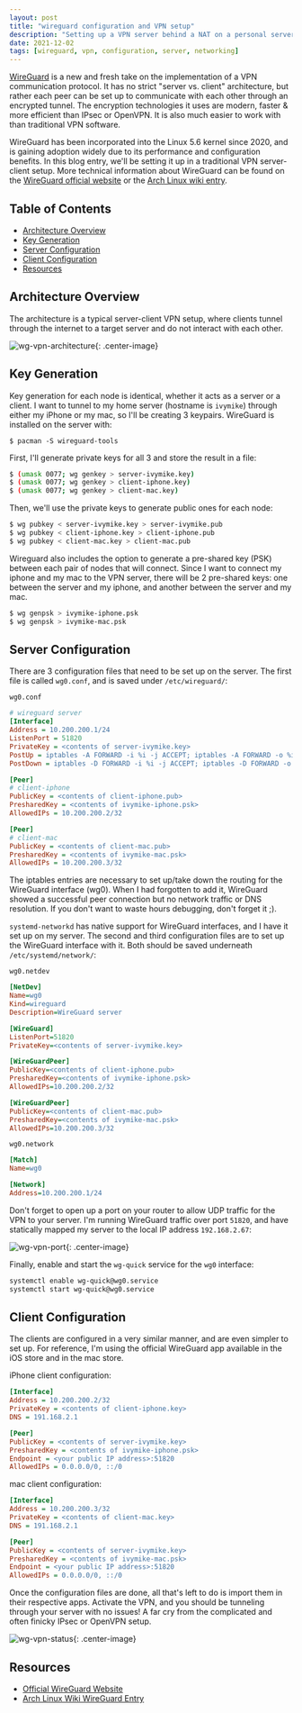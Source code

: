 ```yaml
---
layout: post
title: "wireguard configuration and VPN setup"
description: "Setting up a VPN server behind a NAT on a personal server"
date: 2021-12-02
tags: [wireguard, vpn, configuration, server, networking]
---
```


[WireGuard](https://www.wireguard.com/) is a new and fresh take on the implementation of a VPN communication protocol. It has no strict "server vs. client" architecture, but rather each peer can be set up to communicate with each other through an encrypted tunnel. The encryption technologies it uses are modern, faster & more efficient than IPsec or OpenVPN. It is also much easier to work with than traditional VPN software.

WireGuard has been incorporated into the Linux 5.6 kernel since 2020, and is gaining adoption widely due to its performance and configuration benefits. In this blog entry, we'll be setting it up in a traditional VPN server-client setup. More technical information about WireGuard can be found on the [WireGuard official website](https://www.wireguard.com/) or the [Arch Linux wiki entry](https://wiki.archlinux.org/title/WireGuard).

## Table of Contents

- [Architecture Overview](#architecture-overview)
- [Key Generation](#key-generation)
- [Server Configuration](#server-configuration)
- [Client Configuration](#client-configuration)
- [Resources](#resources)

## Architecture Overview

The architecture is a typical server-client VPN setup, where clients tunnel through the internet to a target server and do not interact with each other.

![wg-vpn-architecture](/assets/images/wg-vpn-architecture.png){: .center-image}

## Key Generation

Key generation for each node is identical, whether it acts as a server or a client. I want to tunnel to my home server (hostname is `ivymike`) through either my iPhone or my mac, so I'll be creating 3 keypairs. WireGuard is installed on the server with:

`$ pacman -S wireguard-tools`

First, I'll generate private keys for all 3 and store the result in a file:
```bash
$ (umask 0077; wg genkey > server-ivymike.key)
$ (umask 0077; wg genkey > client-iphone.key)
$ (umask 0077; wg genkey > client-mac.key)
```

Then, we'll use the private keys to generate public ones for each node:
```bash
$ wg pubkey < server-ivymike.key > server-ivymike.pub
$ wg pubkey < client-iphone.key > client-iphone.pub
$ wg pubkey < client-mac.key > client-mac.pub
```

Wireguard also includes the option to generate a pre-shared key (PSK) between each pair of nodes that will connect. Since I want to connect my iphone and my mac to the VPN server, there will be 2 pre-shared keys: one between the server and my iphone, and another between the server and my mac.
```bash
$ wg genpsk > ivymike-iphone.psk
$ wg genpsk > ivymike-mac.psk
```

## Server Configuration

There are 3 configuration files that need to be set up on the server. The first file is called `wg0.conf`, and is saved under `/etc/wireguard/`:

`wg0.conf`

```ini
# wireguard server
[Interface]
Address = 10.200.200.1/24
ListenPort = 51820
PrivateKey = <contents of server-ivymike.key>
PostUp = iptables -A FORWARD -i %i -j ACCEPT; iptables -A FORWARD -o %i -j ACCEPT; iptables -t nat -A POSTROUTING -o eno1 -j MASQUERADE
PostDown = iptables -D FORWARD -i %i -j ACCEPT; iptables -D FORWARD -o %i -j ACCEPT; iptables -t nat -D POSTROUTING -o eno1 -j MASQUERADE

[Peer]
# client-iphone
PublicKey = <contents of client-iphone.pub>
PresharedKey = <contents of ivymike-iphone.psk>
AllowedIPs = 10.200.200.2/32

[Peer]
# client-mac
PublicKey = <contents of client-mac.pub>
PresharedKey = <contents of ivymike-mac.psk>
AllowedIPs = 10.200.200.3/32
```

The iptables entries are necessary to set up/take down the routing for the WireGuard interface (wg0). When I had forgotten to add it, WireGuard showed a successful peer connection but no network traffic or DNS resolution. If you don't want to waste hours debugging, don't forget it ;).

`systemd-networkd` has native support for WireGuard interfaces, and I have it set up on my server. The second and third configuration files are to set up the WireGuard interface with it. Both should be saved underneath `/etc/systemd/network/`:

`wg0.netdev`

```ini
[NetDev]
Name=wg0
Kind=wireguard
Description=WireGuard server

[WireGuard]
ListenPort=51820
PrivateKey=<contents of server-ivymike.key>

[WireGuardPeer]
PublicKey=<contents of client-iphone.pub>
PresharedKey=<contents of ivymike-iphone.psk>
AllowedIPs=10.200.200.2/32

[WireGuardPeer]
PublicKey=<contents of client-mac.pub>
PresharedKey=<contents of ivymike-mac.psk>
AllowedIPs=10.200.200.3/32
```

`wg0.network`

```ini
[Match]
Name=wg0

[Network]
Address=10.200.200.1/24
```

Don't forget to open up a port on your router to allow UDP traffic for the VPN to your server. I'm running WireGuard traffic over port `51820`, and have statically mapped my server to the local IP address `192.168.2.67`:

![wg-vpn-port](/assets/images/wg-vpn-port.png){: .center-image}

Finally, enable and start the `wg-quick` service for the `wg0` interface:
```bash
systemctl enable wg-quick@wg0.service
systemctl start wg-quick@wg0.service
```

## Client Configuration

The clients are configured in a very similar manner, and are even simpler to set up. For reference, I'm using the official WireGuard app available in the iOS store and in the mac store.

iPhone client configuration:
```ini
[Interface]
Address = 10.200.200.2/32
PrivateKey = <contents of client-iphone.key>
DNS = 191.168.2.1

[Peer]
PublicKey = <contents of server-ivymike.key>
PresharedKey = <contents of ivymike-iphone.psk>
Endpoint = <your public IP address>:51820
AllowedIPs = 0.0.0.0/0, ::/0
```

mac client configuration:
```ini
[Interface]
Address = 10.200.200.3/32
PrivateKey = <contents of client-mac.key>
DNS = 191.168.2.1

[Peer]
PublicKey = <contents of server-ivymike.key>
PresharedKey = <contents of ivymike-mac.psk>
Endpoint = <your public IP address>:51820
AllowedIPs = 0.0.0.0/0, ::/0
```

Once the configuration files are done, all that's left to do is import them in their respective apps. Activate the VPN, and you should be tunneling through your server with no issues! A far cry from the complicated and often finicky IPsec or OpenVPN setup.

![wg-vpn-status](/assets/images/wg-vpn-status.png){: .center-image}

## Resources
- [Official WireGuard Website](https://www.wireguard.com/)
- [Arch Linux Wiki WireGuard Entry](https://wiki.archlinux.org/title/WireGuard)
